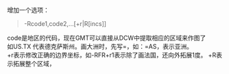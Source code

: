 增加一个选项：  
> -Rcode1,code2,...[+r|R[incs]]  

code是地区的代码，现在GMT可以直接从DCW中提取相应的区域来作图了  
如US.TX 代表德克萨斯州。画大洲时，先写=，如：=AS，表示亚洲。  
+r表示修改正确的边界坐标，如-RFR+r1表示除了画法国，还向外拓展1度。
+R表示拓展整个区域，
